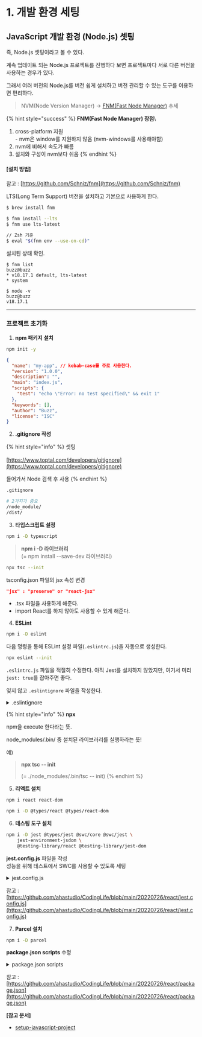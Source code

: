 # 1. 개발 환경 세팅

## JavaScript 개발 환경 (Node.js) 셋팅

즉, Node.js 셋팅이라고 볼 수 있다.

계속 업데이트 되는 Node.js 프로젝트를 진행하다 보면 프로젝트마다 서로 다른 버전을 사용하는 경우가 있다.

그래서 여러 버전의 Node.js를 버전 쉽게 설치하고 버전 관리할 수 있는 도구를 이용하면 편리하다.

> NVM(Node Version Manager) -> [FNM(Fast Node Manager)](https://github.com/Schniz/fnm) 추세

{% hint style="success" %}
**FNM(Fast Node Manager) 장점**\\

1. cross-platform 지원\
   \- nvm은 window를 지원하지 않음 (nvm-windows를 사용해야함)
2. nvm에 비해서 속도가 빠름
3. 설치와 구성이 nvm보다 쉬움
{% endhint %}

#### \[설치 방법]

참고 : [https://github.com/Schniz/fnm](https://github.com/Schniz/fnm)

LTS(Long Term Support) 버전을 설치하고 기본으로 사용하게 한다.

```sh
$ brew install fnm

$ fnm install --lts
$ fnm use lts-latest

// Zsh 기준
$ eval "$(fnm env --use-on-cd)"
```

설치된 상태 확인.

```
$ fnm list                                                                                                    buzz@buzz
* v18.17.1 default, lts-latest
* system
```

```
$ node -v                                                                                                     buzz@buzz
v18.17.1
```

***

### 프로젝트 초기화

1. **npm 패키지 설치**

```sh
npm init -y
```

```json
{
  "name": "my-app", // kebab-case를 주로 사용한다.
  "version": "1.0.0",
  "description": "",
  "main": "index.js",
  "scripts": {
    "test": "echo \"Error: no test specified\" && exit 1"
  },
  "keywords": [],
  "author": "Buzz",
  "license": "ISC"
}

```

2. **.gitignore 작성**

{% hint style="info" %}
셋팅\
\
[https://www.toptal.com/developers/gitignore](https://www.toptal.com/developers/gitignore)

들어가서 Node 검색 후 사용
{% endhint %}

```bash
.gitignore

# 2가지가 중요
/node_module/
/dist/
```

3. **타입스크립트 설정**

```sh
npm i -D typescript
```

> **npm i -D 라이브러리**\
> (= npm install --save-dev 라이브러리)

```sh
npx tsc --init
```

tsconfig.json 파일의 jsx 속성 변경

```json
"jsx" : "preserve" or "react-jsx"
```

* .tsx 파일을 사용하게 해준다.
* import React를 하지 않아도 사용할 수 있게 해준다.

4. **ESLint**

```sh
npm i -D eslint
```

다음 명령을 통해 ESLint 설정 파일(`.eslintrc.js`)을 자동으로 생성한다.

```sh
npx eslint --init
```

`.eslintrc.js` 파일을 적절히 수정한다. 아직 Jest를 설치하지 않았지만, 여기서 미리 `jest: true`를 잡아주면 좋다.

잊지 않고 `.eslintignore` 파일을 작성한다.

<details>

<summary>.eslintignore</summary>

```ignore
/node_modules/
/dist/
/.parcel-cache/
```

</details>

{% hint style="info" %}
**npx**

npm을 execute 한다라는 뜻.

node\_modules/.bin/ 중 설치된 라이브러리를 실행하라는 뜻!

예)

> **npx tsc -- init**
>
> (= ./node\_modules/.bin/tsc -- init)
{% endhint %}

5. **리액트 설치**

```sh
npm i react react-dom

npm i -D @types/react @types/react-dom
```

6. **테스팅 도구 설치**

```sh
npm i -D jest @types/jest @swc/core @swc/jest \
    jest-environment-jsdom \
    @testing-library/react @testing-library/jest-dom
```

**jest.config.js** 파일을 작성\
성능을 위해 테스트에서 SWC를 사용할 수 있도록 세팅

<details>

<summary>jest.config.js</summary>

```javascript
module.exports = {
  testEnvironment: "jsdom",
  setupFilesAfterEnv: ["@testing-library/jest-dom/extend-expect"],
  transform: {
    "^.+\\.(t|j)sx?$": [
      "@swc/jest",
      {
        jsc: {
          parser: {
            syntax: "typescript",
            jsx: true,
            decorators: true,
          },
          transform: {
            react: {
              runtime: "automatic",
            },
          },
        },
      },
    ],
  },
  testPathIgnorePatterns: ["<rootDir>/node_modules/", "<rootDir>/dist/"],
};

```

</details>

참고 : [https://github.com/ahastudio/CodingLife/blob/main/20220726/react/jest.config.js](https://github.com/ahastudio/CodingLife/blob/main/20220726/react/jest.config.js)

7. **Parcel 설치**

```sh
npm i -D parcel
```

**package.json scripts** 수정

<details>

<summary>package.json scripts</summary>

```json
  "scripts": {
    "start": "parcel --port 8080",
    "build": "parcel build",
    "check": "tsc --noEmit",
    "lint": "eslint --fix --ext .js,.jsx,.ts,.tsx .",
    "test": "jest",
    "coverage": "jest --coverage --coverage-reporters html",
    "watch:test": "jest --watchAll"
  },
```

</details>

참고 : [https://github.com/ahastudio/CodingLife/blob/main/20220726/react/package.json](https://github.com/ahastudio/CodingLife/blob/main/20220726/react/package.json)

**\[참고 문서]**

* [setup-javascript-project](https://github.com/ahastudio/til/blob/main/javascript/20181212-setup-javascript-project.md)
